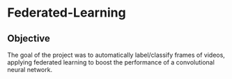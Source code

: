 # Federated-Learning
## Objective
The goal of the project was to automatically label/classify frames of videos, applying federated learning to boost the performance of a convolutional neural network. 
